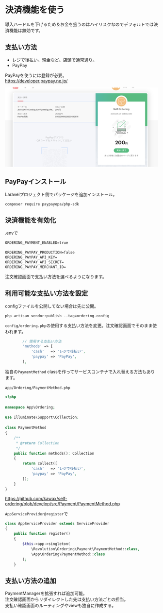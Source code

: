 # 決済機能を使う

導入ハードルを下げるため＆お金を扱うのはハイリスクなのでデフォルトでは決済機能は無効です。

## 支払い方法
- レジで後払い。現金など。店頭で通常通り。
- PayPay

PayPayを使うには登録が必要。  
https://developer.paypay.ne.jp/

![paypay](./paypay_1.png)

## PayPayインストール
Laravelプロジェクト側でパッケージを追加インストール。
```
composer require paypayopa/php-sdk
```

## 決済機能を有効化
.envで
```
ORDERING_PAYMENT_ENABLED=true

ORDERING_PAYPAY_PRODUCTION=false
ORDERING_PAYPAY_API_KEY=
ORDERING_PAYPAY_API_SECRET=
ORDERING_PAYPAY_MERCHANT_ID=
```

注文確認画面で支払い方法を選べるようになります。

## 利用可能な支払い方法を設定
configファイルを公開してない場合は先に公開。

```
php artisan vendor:publish --tag=ordering-config
```

`config/ordering.php`の使用する支払い方法を変更。注文確認画面でそのまま使われます。

```php
        // 使用する支払い方法
        'methods' => [
            'cash'   => 'レジで後払い',
            'paypay' => 'PayPay',
        ],
```

独自の`PaymentMethod` classを作ってサービスコンテナで入れ替える方法もあります。

`app/Ordering/PaymentMethod.php`
```php
<?php

namespace App\Ordering;

use Illuminate\Support\Collection;

class PaymentMethod
{
    /**
     * @return Collection
     */
    public function methods(): Collection
    {
        return collect([
            'cash'   => 'レジで後払い',
            'paypay' => 'PayPay',
        ]);
    }
}
```

https://github.com/kawax/self-ordering/blob/develop/src/Payment/PaymentMethod.php

`AppServiceProvider@register`で
```php
class AppServiceProvider extends ServiceProvider
{
    public function register()
    {
        $this->app->singleton(
            \Revolution\Ordering\Payment\PaymentMethod::class,
            \App\Ordering\PaymentMethod::class
        );
    }
```

## 支払い方法の追加
PaymentManagerを拡張すれば追加可能。  
注文確認画面からリダイレクトした先は支払い方法ごとの担当。  
支払い確認画面のルーティングやviewも独自に作成する。
